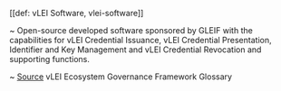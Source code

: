 [[def: vLEI Software, vlei-software]]

~ Open-source developed software sponsored by GLEIF with the capabilities for vLEI Credential Issuance, vLEI Credential Presentation, Identifier and Key Management and vLEI Credential Revocation and supporting functions.

~ [Source](https://www.gleif.org/vlei/introducing-the-vlei-ecosystem-governance-framework/2023-12-15_vlei-egf-v2.0-glossary_v1.3_final.pdf) vLEI Ecosystem Governance Framework Glossary
